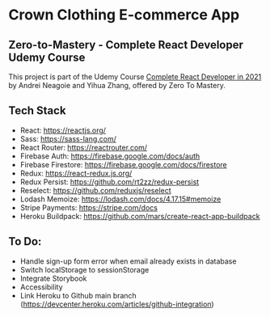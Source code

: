 # Crown Clothing E-commerce App

## Zero-to-Mastery - Complete React Developer Udemy Course
This project is part of the Udemy Course [Complete React Developer in 2021](https://www.udemy.com/course/complete-react-developer-zero-to-mastery/) by Andrei Neagoie and Yihua Zhang, offered by Zero To Mastery.

## Tech Stack
- React: https://reactjs.org/
- Sass: https://sass-lang.com/
- React Router: https://reactrouter.com/
- Firebase Auth: https://firebase.google.com/docs/auth
- Firebase Firestore: https://firebase.google.com/docs/firestore
- Redux: https://react-redux.js.org/
- Redux Persist: https://github.com/rt2zz/redux-persist
- Reselect: https://github.com/reduxjs/reselect
- Lodash Memoize: https://lodash.com/docs/4.17.15#memoize
- Stripe Payments: https://stripe.com/docs 
- Heroku Buildpack: https://github.com/mars/create-react-app-buildpack 

## To Do: 
- Handle sign-up form error when email already exists in database
- Switch localStorage to sessionStorage
- Integrate Storybook
- Accessibility
- Link Heroku to Github main branch (https://devcenter.heroku.com/articles/github-integration)
